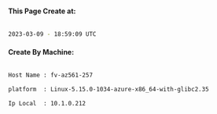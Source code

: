 
   
#### This Page Create at:

```bash

2023-03-09 - 18:59:09 UTC

```

#### Create By Machine:

```bash

Host Name : fv-az561-257

platform  : Linux-5.15.0-1034-azure-x86_64-with-glibc2.35

Ip Local  : 10.1.0.212

```

